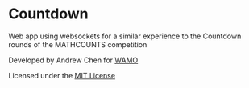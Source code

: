 # Countdown
Web app using websockets for a similar experience to the Countdown rounds of the MATHCOUNTS competition

Developed by Andrew Chen for [WAMO](https://wamomath.org/)

Licensed under the [MIT License](README.md)
